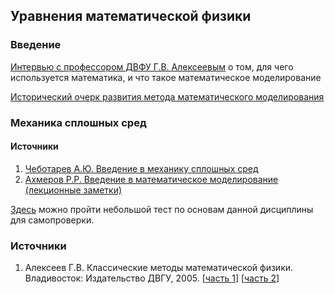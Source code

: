 ## Уравнения математической физики

### Введение

[Интервью с профессором ДВФУ Г.В. Алексеевым](https://youtu.be/xenImDWF-ik?t=2m26s ) о том, для чего используется математика, и что такое математическое моделирование

[Исторический очерк развития метода математического моделирования](mathphys_history.md)

### Механика сплошных сред

#### Источники

1. [Чеботарев А.Ю. Введение в механику сплошных сред](https://yadi.sk/i/MP3pAp4E3aEf83)
2. [Ахмеров Р.Р. Введение в математическое моделирование (лекционные заметки)](http://w.ict.nsc.ru/books/textbooks/akhmerov/matmodel_unicode/index.html)

[Здесь](http://p98414p4.beget.tech/test) можно пройти небольшой тест по основам данной дисциплины для самопроверки.

### Источники

1. Алексеев Г.В. Классические методы математической физики. Владивосток: Издательство ДВГУ, 2005. [[часть 1](https://yadi.sk/i/bnxq_KCZsBLkEw)] [[часть 2](https://yadi.sk/i/sph4JxmUtobX3A)]
